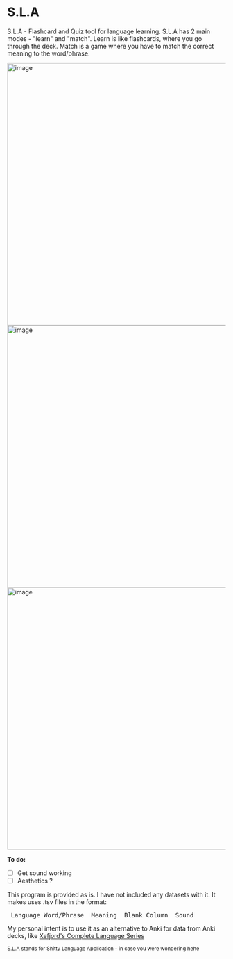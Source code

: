 # S.L.A
S.L.A - Flashcard and Quiz tool for language learning. S.L.A has 2 main modes - "learn" and "match". Learn is like flashcards, where you go through the deck. Match is a game where you have to match the correct meaning to the word/phrase.

<img width="800" height="604" alt="image" src="https://github.com/user-attachments/assets/3a28e094-13da-4906-9e45-9c30d55ba05b" />

<img width="800" height="604" alt="image" src="https://github.com/user-attachments/assets/0a34681e-6515-4c40-9e7d-156b2352cf80" />

<img width="800" height="604" alt="image" src="https://github.com/user-attachments/assets/fca3531f-c24e-4fc5-ba19-85f5b3085915" />

 
 <b>To do:</b>
 - [ ] Get sound working
 - [ ] Aesthetics ?

This program is provided as is. I have not included any datasets with it. It makes uses .tsv files in the format:

<pre> Language_Word/Phrase  Meaning  Blank_Column  Sound </pre>

My personal intent is to use it as an alternative to Anki for data from Anki decks, like [Xefjord's Complete Language Series](https://xefjord.wixsite.com/xefscompletelangs/courses) 

<sub>S.L.A stands for Shitty Language Application - in case you were wondering hehe</sub>
